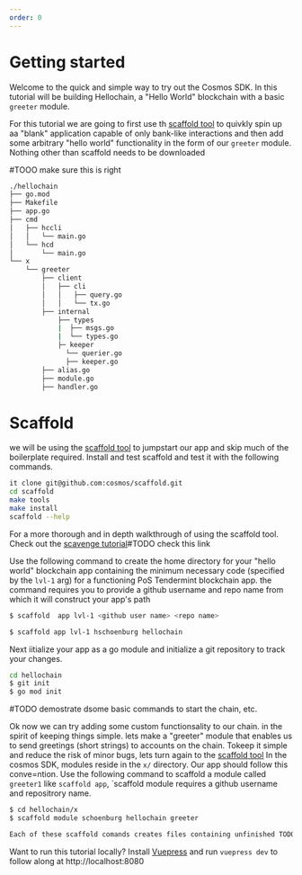 ```yaml
---
order: 0
---
```


# Getting started

Welcome to the quick and simple way to try out the Cosmos SDK. In this tutorial
will be building Hellochain, a "Hello World" blockchain with a basic `greeter`
module.

For this tutorial we are going to first use th [scaffold tool](https://github.com/cosmos/scaffold) to quivkly spin up aa "blank" application capable of
only bank-like interactions and then add some arbitrary "hello world"
functionality in the form of our `greeter` module. Nothing other than scaffold needs to be downloaded

#TOOO make sure this is right
```bash
./hellochain
├── go.mod
├── Makefile
├── app.go
├── cmd
│   ├── hccli
│   │   └── main.go
│   └── hcd
│       └── main.go
└── x
    └── greeter
        ├── client
        │   ├── cli
        │   │   ├── query.go
        │   │   └── tx.go
        ├── internal
            ├── types
            |  ├── msgs.go
            |  └── types.go
            ├─ keeper
              └── querier.go
              ├── keeper.go
        ├── alias.go
        ├── module.go
        ├── handler.go

```

# Scaffold
we will be using the [scaffold tool](https://github.com/cosmos/scaffold) to jumpstart our app and skip much of the boilerplate required.
Install and test scaffold and test it with the following commands.
```bash
it clone git@github.com:cosmos/scaffold.git
cd scaffold
make tools
make install
scaffold --help
```
For a more thorough and in depth walkthrough of using the scaffold tool. Check out the [scavenge tutorial](../../scavenge/tutorial/03-scaffold.md)#TODO check this link

Use the following command to create the home directory for your "hello world" blockchain app containing the minimum necessary code (specified by the `lvl-1` arg) for a functioning PoS Tendermint blockchain app.
the command requires you to provide a github username and repo name from which it will construct your app's path
```bash
$ scaffold  app lvl-1 <github user name> <repo name>

$ scaffold app lvl-1 hschoenburg hellochain
```

Next iitialize your app as a go module and initialize a git repository to track your changes.

```bash
cd hellochain
$ git init
$ go mod init
```

#TODO
demostrate dsome basic commands to start the chain, etc.

Ok now we can try adding some custom functionsality to our chain. in the spirit of keeping things simple. lets make a "greeter" module that enables us to send greetings (short strings) to accounts on the chain. Tokeep it simple and reduce the risk of minor bugs, lets turn again to the [scaffold tool](https://github.com/cosmos/scaffold) In the cosmos SDK, modules reside in the `x/` directory. Our app should follow this conve=ntion. Use the following command to scaffold a module called `greeter1` like `scaffold app`, `scaffold module requires a github username and repositrory name.
```bash
$ cd hellochain/x
$ scaffold module schoenburg hellochain greeter

Each of these scaffold comands creates files containing unfinished TODOs. This tutorial will walk through turniung those TODOs into a working blockchain application.
```

Want to run this tutorial locally? Install
[Vuepress](https://vuepress.vuejs.org/) and run `vuepress dev` to follow along
at http://localhost:8080
